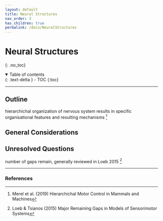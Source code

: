 ```yaml
---
layout: default
title: Neural Structures
nav_order: 3
has_children: true
permalink: /docs/NeuralStructures
---
```


# Neural Structures
{: .no_toc}


<details open markdown="block">
  <summary>
    Table of contents
  </summary>
  {: .text-delta }
- TOC
{:toc}
</details>

---

## Outline

hierarchichal organization of nervous system results in specific organisational features and resulting mechanisms [^1]

## General Considerations

## Unresolved Questions

number of gaps remain, generally reviewed in Loeb 2015 [^2]

---

### References

[^1]: Merel et al. (2019) Hierarchichal Motor Control in Mammals and Machines
[^2]: Loeb & Tsianos (2015) Major Remaining Gaps in Models of Sensorimotor Systems